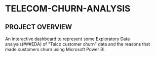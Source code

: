# TELECOM-CHURN-ANALYSIS

## PROJECT OVERVIEW
An interactive dashboard to represent some Exploratory Data analysis(###EDA) of "Telco customer churn" data and the reasons that made customers churn using Microsoft Power BI.

